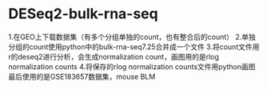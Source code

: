 # DESeq2-bulk-rna-seq
1.在GEO上下载数据集（有多个分组单独的count，也有整合后的count）
2.单独分组的count使用python中的bulk-rna-seq7.25合并成一个文件
3.将count文件用r的deseq2进行分析，会生成normalization count，画图用的是rlog normalization counts
4.将保存的rlog normalization counts文件用python画图
最后使用的是GSE183657数据集，mouse BLM
